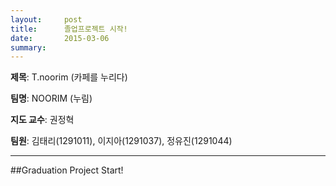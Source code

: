 ```yaml
---
layout:     post
title:      졸업프로젝트 시작!
date:       2015-03-06
summary:    
---
```



**제목**: T.noorim (카페를 누리다)  


**팀명**: NOORIM (누림) 


**지도 교수**: 권정혁  


**팀원**: 김태리(1291011), 이지아(1291037), 정유진(1291044)    


---

##Graduation Project Start!